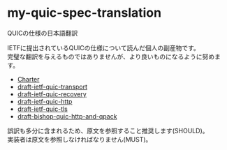 # my-quic-spec-translation
QUICの仕様の日本語翻訳


IETFに提出されているQUICの仕様について読んだ個人の副産物です。  
完璧な翻訳を与えるものではありませんが、より良いものになるように努めます。  
- [Charter](https://datatracker.ietf.org/doc/charter-ietf-quic/)
- [draft-ietf-quic-transport](https://tools.ietf.org/html/draft-ietf-quic-transport-02)
- [draft-ietf-quic-recovery](https://tools.ietf.org/html/draft-ietf-quic-recovery-02)
- [draft-ietf-quic-http](https://tools.ietf.org/html/draft-ietf-quic-http-02)
- [draft-ietf-quic-tls](https://tools.ietf.org/html/draft-ietf-quic-tls-02)
- [draft-bishop-quic-http-and-qpack](https://tools.ietf.org/html/draft-bishop-quic-http-and-qpack-01)


誤訳も多分に含まれるため、原文を参照すること推奨します(SHOULD)。  
実装者は原文を参照しなければなりません(MUST)。  
